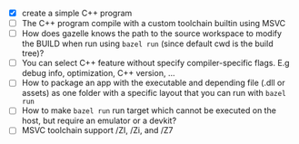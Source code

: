 - [x] create a simple C++ program
- [ ] The C++ program compile with a custom toolchain builtin using MSVC
- [ ] How does gazelle knows the path to the source workspace to modify the BUILD when run using `bazel run` (since default cwd is the build tree)?
- [ ] You can select C++ feature without specify compiler-specific flags. E.g debug info, optimization, C++ version, ...
- [ ] How to package an app with the executable and depending file (.dll or assets) as one folder with a specific layout that you can run with `bazel run`
- [ ] How to make `bazel run` run target which cannot be executed on the host, but require an emulator or a devkit?
- [ ] MSVC toolchain support /ZI, /Zi, and /Z7